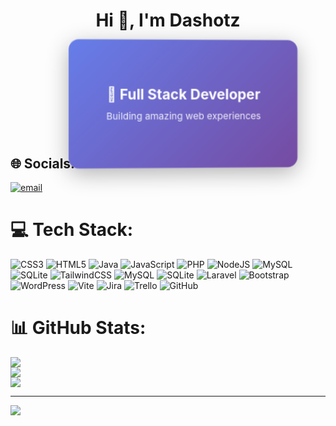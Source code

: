 <h1 align="center">Hi 👋, I'm Dashotz</h1>

<div align="center">
  <div class="flip-container">
    <div class="flipper" id="flipper">
      <div class="flip-front">
        <h2>🚀 Full Stack Developer</h2>
        <p>Building amazing web experiences</p>
      </div>
      <div class="flip-back">
        <h2>💻 Software Specialist</h2>
        <p>Hardware & Software solutions</p>
      </div>
      <div class="flip-top">
        <h2>🎮 Gaming Enthusiast</h2>
        <p>Level up your experience</p>
      </div>
      <div class="flip-bottom">
        <h2>🔧 Technical Expert</h2>
        <p>Problem solver extraordinaire</p>
      </div>
    </div>
  </div>
</div>

<style>
.flip-container {
  perspective: 1000px;
  width: 300px;
  height: 150px;
  margin: 20px auto;
}

.flipper {
  position: relative;
  width: 100%;
  height: 100%;
  transform-style: preserve-3d;
  animation: flip 12s infinite linear;
}

.flip-front, .flip-back, .flip-top, .flip-bottom {
  position: absolute;
  width: 100%;
  height: 100%;
  backface-visibility: hidden;
  display: flex;
  flex-direction: column;
  justify-content: center;
  align-items: center;
  background: linear-gradient(135deg, #667eea 0%, #764ba2 100%);
  border-radius: 15px;
  color: white;
  text-align: center;
  padding: 20px;
  box-shadow: 0 8px 32px rgba(0,0,0,0.3);
}

.flip-front { transform: rotateY(0deg) translateZ(75px); }
.flip-back { transform: rotateY(180deg) translateZ(75px); }
.flip-top { transform: rotateX(90deg) translateZ(75px); }
.flip-bottom { transform: rotateX(-90deg) translateZ(75px); }

@keyframes flip {
  0% { transform: rotateY(0deg) rotateX(0deg); }
  25% { transform: rotateY(180deg) rotateX(0deg); }
  50% { transform: rotateY(180deg) rotateX(90deg); }
  75% { transform: rotateY(180deg) rotateX(-90deg); }
  100% { transform: rotateY(0deg) rotateX(0deg); }
}

.flip-front h2, .flip-back h2, .flip-top h2, .flip-bottom h2 {
  margin: 0 0 10px 0;
  font-size: 1.5em;
  font-weight: bold;
}

.flip-front p, .flip-back p, .flip-top p, .flip-bottom p {
  margin: 0;
  font-size: 1em;
  opacity: 0.9;
}
</style>

## 🌐 Socials:
[![email](https://img.shields.io/badge/Email-D14836?logo=gmail&logoColor=white)](mailto:dashotz14@gmail.com) 

# 💻 Tech Stack:
![CSS3](https://img.shields.io/badge/css3-%231572B6.svg?style=for-the-badge&logo=css3&logoColor=white) ![HTML5](https://img.shields.io/badge/html5-%23E34F26.svg?style=for-the-badge&logo=html5&logoColor=white) ![Java](https://img.shields.io/badge/java-%23ED8B00.svg?style=for-the-badge&logo=openjdk&logoColor=white) ![JavaScript](https://img.shields.io/badge/javascript-%23323330.svg?style=for-the-badge&logo=javascript&logoColor=%23F7DF1E) ![PHP](https://img.shields.io/badge/php-%23777BB4.svg?style=for-the-badge&logo=php&logoColor=white) ![NodeJS](https://img.shields.io/badge/node.js-6DA55F?style=for-the-badge&logo=node.js&logoColor=white) ![MySQL](https://img.shields.io/badge/mysql-4479A1.svg?style=for-the-badge&logo=mysql&logoColor=white) ![SQLite](https://img.shields.io/badge/sqlite-%2307405e.svg?style=for-the-badge&logo=sqlite&logoColor=white) ![TailwindCSS](https://img.shields.io/badge/tailwindcss-%2338B2AC.svg?style=for-the-badge&logo=tailwind-css&logoColor=white) ![MySQL](https://img.shields.io/badge/mysql-4479A1.svg?style=for-the-badge&logo=mysql&logoColor=white) ![SQLite](https://img.shields.io/badge/sqlite-%2307405e.svg?style=for-the-badge&logo=sqlite&logoColor=white) ![Laravel](https://img.shields.io/badge/laravel-%23FF2D20.svg?style=for-the-badge&logo=laravel&logoColor=white) ![Bootstrap](https://img.shields.io/badge/bootstrap-%238511FA.svg?style=for-the-badge&logo=bootstrap&logoColor=white) ![WordPress](https://img.shields.io/badge/WordPress-%23117AC9.svg?style=for-the-badge&logo=WordPress&logoColor=white) ![Vite](https://img.shields.io/badge/vite-%23646CFF.svg?style=for-the-badge&logo=vite&logoColor=white) ![Jira](https://img.shields.io/badge/jira-%230A0FFF.svg?style=for-the-badge&logo=jira&logoColor=white) ![Trello](https://img.shields.io/badge/Trello-%23026AA7.svg?style=for-the-badge&logo=Trello&logoColor=white) ![GitHub](https://img.shields.io/badge/github-%23121011.svg?style=for-the-badge&logo=github&logoColor=white)
# 📊 GitHub Stats:
![](https://github-readme-stats.vercel.app/api?username=Dashotz&theme=dark&hide_border=false&include_all_commits=false&count_private=false)<br/>
![](https://nirzak-streak-stats.vercel.app/?user=Dashotz&theme=dark&hide_border=false)<br/>
![](https://github-readme-stats.vercel.app/api/top-langs/?username=Dashotz&theme=dark&hide_border=false&include_all_commits=false&count_private=false&layout=compact)

---
[![](https://visitcount.itsvg.in/api?id=Dashotz&icon=0&color=0)](https://visitcount.itsvg.in)


